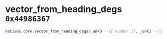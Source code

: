 # vector_from_heading_degs `0x44986367`

```lua
natives.core.vector_from_heading_degs(_unk0 --[[ number ]], _unk1 --[[ number ]])
```